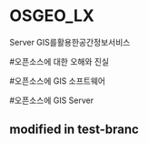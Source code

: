 # OSGEO_LX
Server GIS를활용한공간정보서비스


#오픈소스에 대한 오해와 진실


#오픈소스에 GIS 소프트웨어


#오픈소스에 GIS Server

## modified in test-branc 
